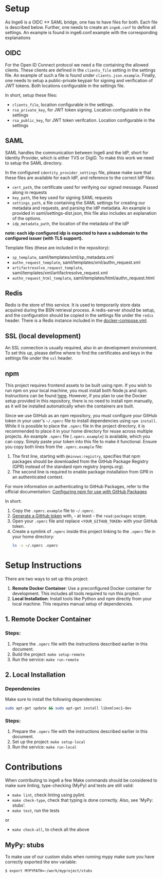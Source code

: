 # Setup

As Inge6 is a OIDC <-> SAML bridge, one has to have files for both. Each file is described below. Further, one needs to create an `inge6.conf` to define all settings. An example is found in inge6.conf.example with the corresponding explanations

## OIDC
For the Open ID Connect protocol we need a file containing the allowed clients. These clients are defined in the `clients_file` setting in the settings file. An example of such a file is found under `clients.json.example`. Finally, one needs to setup a public-private keypair for signing and verification of JWT tokens. Both locations configurable in the settings file.

In short, setup these files:
- `clients_file`, location configurable in the settings.
- `rsa_private_key`, for JWT token signing. Location configurable in the settings
- `rsa_public_key`, for JWT token verifcation. Location configurable in the settings

## SAML
SAML handles the communication between Inge6 and the IdP, short for Identity Provider, which is either TVS or DigiD. To make this work we need to setup the SAML directory.

In the configured `identity_provider_settings` file, please make sure that these files are available for each IdP, and reference to the correct IdP files:
- `cert_path`, the certificate used for verifying our signed message. Passed along in requests
- `key_path`, the key used for signing SAML requests
- `settings_path`, a file containing the SAML settings for creating our metadata and requests, and parsing the IdP metadata. An example is provided in saml/settings-dist.json, this file also includes an explanation of the options.
- `idp_metadata_path`, the location of the metadata of the IdP

**note: each idp configured idp is expected to have a subdomain to the configured issuer (with TLS support).**

Template files (these are included in the repository):
- `sp_template`, saml/templates/xml/sp_metadata.xml
- `authn_request_template`, saml/templates/xml/authn_request.xml
- `artifactresolve_request_template`, saml/templates/xml/artifactresolve_request.xml
- `authn_request_html_template`, saml/templates/html/authn_request.html

## Redis
Redis is the store of this service. It is used to temporarily store data acquired during the BSN retrieval process. A redis-server should be setup, and the configuration should be copied in the settings file under the `redis` header. There is a Redis instance included in the [docker-compose.yml](../docker-compose.yml).

## SSL (local development)
An SSL connection is usually required, also in an development environment. To set this up, please define where to find the certificates and keys in the settings file under the `ssl` header.

## npm

This project requires frontend assets to be built using npm.
If you wish to run npm on your local machine, you must install both Node.js and npm. Instructions can be found [here](https://docs.npmjs.com/downloading-and-installing-node-js-and-npm). However, if you plan to use the Docker setup provided in this repository, there is no need to install npm manually, as it will be installed automatically when the containers are built.


Since we use GitHub as an npm repository, you must configure your GitHub token in your user's `~/.npmrc` file to install dependencies using `npm install`. While it is possible to place the `.npmrc` file in the project directory, it is recommended to place it in your home directory for reuse across multiple projects. An example `.npmrc` file (`.npmrc.example`) is available, which you can copy. Simply paste your token into this file to make it functional. Ensure you copy both lines from the `.npmrc.example` file:
1. The first line, starting with `@minvws:registry`, specifies that npm packages should be downloaded from the GitHub Package Registry (GPR) instead of the standard npm registry (npmjs.org).
2. The second line is required to enable package installation from GPR in an authenticated context.

For more information on authenticating to GitHub Packages, refer to the official documentation: [Configuring npm for use with GitHub Packages](https://docs.github.com/en/packages/using-github-packages-with-your-projects-ecosystem/configuring-npm-for-use-with-github-packages)

In short:
1. Copy the `.npmrc.example` file to `~/.npmrc`.
2. [Generate a GitHub token](https://github.com/settings/tokens/new?scopes=read:packages&description=GitHub+Packages+token) with, - at least - the `read:packages` scope.
3. Open your `.npmrc` file and replace `<YOUR_GITHUB_TOKEN>` with your GitHub token.
4. Create a symlink of `.npmrc` inside this project linking to the `.npmrc` file in your home directory:
    ```bash
    ln -s ~/.npmrc .npmrc
    ```

# Setup Instructions

There are two ways to set up this project:

1. **Remote Docker Container**: Use a preconfigured Docker container for development. This includes all tools required to run this project.
2. **Local Installation**: Install tools like Python and npm directly from your local machine. This requires manual setup of dependencies.


## 1. Remote Docker Container

### Steps:
1. Prepare the `.npmrc` file with the instructions described earlier in this document.
3. Build the project: `make setup-remote`
4. Run the service: `make run-remote`

## 2. Local Installation

### Dependencies

Make sure to install the following dependencies: 

```bash
sudo apt-get update && sudo apt-get install libxmlsec1-dev
```

### Steps:
1. Prepare the `.npmrc` file with the instructions described earlier in this document.
2. Set up the project: `make setup-local`
3. Run the service: `make run-local`

# Contributions
When contributing to inge6 a few Make commands should be considered to make sure linting, type-checking (MyPy) and tests are still valid:
- `make lint`, check linting using pylint.
- `make check-type`, check that typing is done correctly. Also, see 'MyPy: stubs'.
- `make test`, run the tests

or 
- `make check-all`, to check all the above

## MyPy: stubs
To make use of our custom stubs when running mypy make sure you have correctly exported the env variable:
```bash
$ export MYPYPATH=~/work/myproject/stubs
```